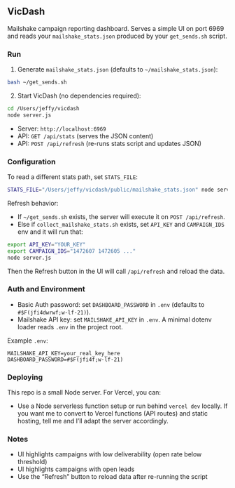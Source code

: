 ## VicDash

Mailshake campaign reporting dashboard. Serves a simple UI on port 6969 and reads your `mailshake_stats.json` produced by your `get_sends.sh` script.

### Run

1) Generate `mailshake_stats.json` (defaults to `~/mailshake_stats.json`):

```bash
bash ~/get_sends.sh
```

2) Start VicDash (no dependencies required):

```bash
cd /Users/jeffy/vicdash
node server.js
```

- Server: `http://localhost:6969`
- API: `GET /api/stats` (serves the JSON content)
 - API: `POST /api/refresh` (re-runs stats script and updates JSON)

### Configuration

To read a different stats path, set `STATS_FILE`:

```bash
STATS_FILE="/Users/jeffy/vicdash/public/mailshake_stats.json" node server.js
```

Refresh behavior:
- If `~/get_sends.sh` exists, the server will execute it on `POST /api/refresh`.
- Else if `collect_mailshake_stats.sh` exists, set `API_KEY` and `CAMPAIGN_IDS` env and it will run that:

```bash
export API_KEY="YOUR_KEY"
export CAMPAIGN_IDS="1472607 1472605 ..."
node server.js
```

Then the Refresh button in the UI will call `/api/refresh` and reload the data.

### Auth and Environment

- Basic Auth password: set `DASHBOARD_PASSWORD` in `.env` (defaults to `#$F(jfi4dwrwf;w-lf-21)`).
- Mailshake API key: set `MAILSHAKE_API_KEY` in `.env`. A minimal dotenv loader reads `.env` in the project root.

Example `.env`:

```
MAILSHAKE_API_KEY=your_real_key_here
DASHBOARD_PASSWORD=#$F(jfi4f;w-lf-21)
```

### Deploying

This repo is a small Node server. For Vercel, you can:
- Use a Node serverless function setup or run behind `vercel dev` locally. If you want me to convert to Vercel functions (API routes) and static hosting, tell me and I’ll adapt the server accordingly.

### Notes

- UI highlights campaigns with low deliverability (open rate below threshold)
- UI highlights campaigns with open leads
- Use the “Refresh” button to reload data after re-running the script


